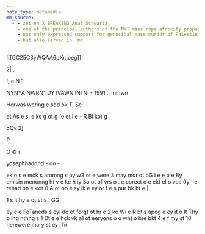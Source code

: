 ```yaml
---
note_type: metamedia
mm_source:
  - - zei on X BREAKING Anat Schwartz
    - one of the principal authors of the NYT mass rape atrocity propaganda hoax
    - not only expressed support for genocidal mass murder of Palestinians right before they gave her that job
    - but also served in .md
---
```


![[GC25C3yWQAA6pXr.jpeg]]

2| ,

!, e
N
"

NYNYA NWRN" DY IVAWN INI
NI - 1991 .. minwn

Herwas wering e sod ok T, Se

et As e s, e ks g ot g (e et
i e - R Bl ko) g

oQv 2]

P

O © r

yosephhaddnd - oo -

ek o s e mck s aromng s
oy w3 ot e were 3 may mor ot
oG i e e o e By
emisin menonng ht v e ke h iy 3o
ot of vrs o . e corect o e
ekt el o vea 0y |
e rehad on e <ot 0 A ot oo e sy
ik e ey ot f e s pur bk bt e |

1 s it hy e ot vt s . GG

ey e o FoTaneds
s eyl do et forgt ot hr e 2 ke Wi
e R bt s apog e ey it o
It Thy o ing nthng s 1 Dt
e e hck vk a1 ot eeryons o
o wht o hre bkt 4 e f my st 10
herewere mary st ey i hr


